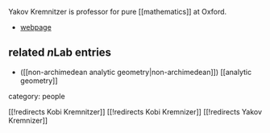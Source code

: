 
Yakov Kremnitzer is professor for pure [[mathematics]] at Oxford.

* [webpage](https://www.maths.ox.ac.uk/contact/details/kremnitzer)

## related $n$Lab entries

* ([[non-archimedean analytic geometry|non-archimedean]]) [[analytic geometry]]

category: people


[[!redirects  Kobi Kremnitzer]]
[[!redirects Kobi Kremnizer]]
[[!redirects Yakov Kremnizer]]